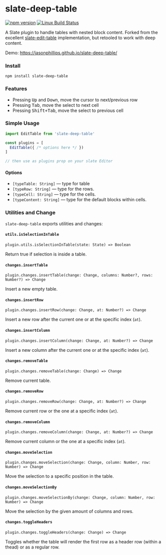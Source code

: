 # slate-deep-table

[![npm version](https://badge.fury.io/js/slate-deep-table.svg)](https://badge.fury.io/js/slate-deep-table)
[![Linux Build Status](https://travis-ci.org/jasonphillips/slate-deep-table.png?branch=master)](https://travis-ci.org/jasonphillips/slate-deep-table)

A Slate plugin to handle tables with nested block content. Forked from the excellent [slate-edit-table](https://github.com/GitbookIO/slate-edit-table) implementation, but retooled to work with deep content.

Demo: https://jasonphillips.github.io/slate-deep-table/

### Install

```
npm install slate-deep-table
```

### Features

- Pressing <kbd>Up</kbd> and <kbd>Down</kbd>, move the cursor to next/previous row
- Pressing <kbd>Tab</kbd>, move the select to next cell
- Pressing <kbd>Shift+Tab</kbd>, move the select to previous cell

### Simple Usage

```js
import EditTable from 'slate-deep-table'

const plugins = [
  EditTable({ /* options here */ })
]

// then use as plugins prop on your slate Editor
```

#### Options

- ``[typeTable: String]`` — type for table
- ``[typeRow: String]`` — type for the rows.
- ``[typeCell: String]`` — type for the cells.
- ``[typeContent: String]`` — type for the default blocks within cells.

### Utilities and Change

`slate-deep-table` exports utilities and changes:

#### `utils.isSelectionInTable`

`plugin.utils.isSelectionInTable(state: State) => Boolean`

Return true if selection is inside a table.

#### `changes.insertTable`

`plugin.changes.insertTable(change: Change, columns: Number?, rows: Number?) => Change`

Insert a new empty table.

#### `changes.insertRow`

`plugin.changes.insertRow(change: Change, at: Number?) => Change`

Insert a new row after the current one or at the specific index (`at`).

#### `changes.insertColumn`

`plugin.changes.insertColumn(change: Change, at: Number?) => Change`

Insert a new column after the current one or at the specific index (`at`).

#### `changes.removeTable`

`plugin.changes.removeTable(change: Change) => Change`

Remove current table.

#### `changes.removeRow`

`plugin.changes.removeRow(change: Change, at: Number?) => Change`

Remove current row or the one at a specific index (`at`).

#### `changes.removeColumn`

`plugin.changes.removeColumn(change: Change, at: Number?) => Change`

Remove current column or the one at a specific index (`at`).

#### `changes.moveSelection`

`plugin.changes.moveSelection(change: Change, column: Number, row: Number) => Change`

Move the selection to a specific position in the table.

#### `changes.moveSelectionBy`

`plugin.changes.moveSelectionBy(change: Change, column: Number, row: Number) => Change`

Move the selection by the given amount of columns and rows.

#### `changes.toggleHeaders`

`plugin.changes.toggleHeaders(change: Change) => Change`

Toggles whether the table will render the first row as a header row (within a thead) or as a regular row.


